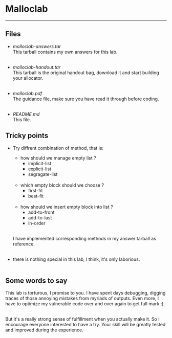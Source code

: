 # Malloclab
---
## Files
* _malloclab-answers.tar_<br/>
    This tarball contains my own answers for this lab.<br/><br/>

* _malloclab-handout.tar_<br/>
    This tarball is the original handout bag, download it and start building your allocator.<br/><br/>

* _malloclab.pdf_<br/>
    The guidance file, make sure you have read it through before coding.<br/><br/>

* _README.md_<br/>
    This file.

## Tricky points
* Try diffrent combination of method, that is:
    * how should we manage empty list ?
        * implicit-list
        * explicit-list
        * segragate-list<br/><br/>
    * which empty block should we choose ? 
        * first-fit 
        * best-fit<br/><br/>
    * how should we insert empty block into list ?
        * add-to-front 
        * add-to-last
        * in-order<br/><br/>

    I have implemented corresponding methods in my answer tarball as reference.<br/><br/>

* there is nothing special in this lab, I think, it's only laborious.<br/><br/>

## Some words to say
This lab is torturous, I promise to you. I have spent days debugging, digging traces of those annoying mistakes from myriads of outputs. Even more, I have to optimize my vulnerable code over and over again to get full mark :).<br/><br/>

But it's a really strong sense of fulfillment when you actually make it. So I encourage everyone interested to have a try. Your skill will be greatly tested and improved during the experience.

